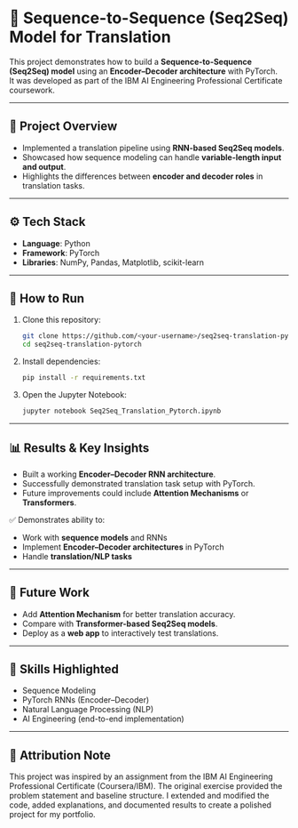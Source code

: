 # 🔡 Sequence-to-Sequence (Seq2Seq) Model for Translation

This project demonstrates how to build a **Sequence-to-Sequence (Seq2Seq) model** using an **Encoder–Decoder architecture** with PyTorch.  
It was developed as part of the IBM AI Engineering Professional Certificate coursework.

---

## 📌 Project Overview
- Implemented a translation pipeline using **RNN-based Seq2Seq models**.  
- Showcased how sequence modeling can handle **variable-length input and output**.  
- Highlights the differences between **encoder and decoder roles** in translation tasks.  

---

## ⚙️ Tech Stack
- **Language**: Python  
- **Framework**: PyTorch  
- **Libraries**: NumPy, Pandas, Matplotlib, scikit-learn  

---

## 🚀 How to Run
1. Clone this repository:
   ```bash
   git clone https://github.com/<your-username>/seq2seq-translation-pytorch.git
   cd seq2seq-translation-pytorch
   ```

2. Install dependencies:
   ```bash
   pip install -r requirements.txt
   ```

3. Open the Jupyter Notebook:
   ```bash
   jupyter notebook Seq2Seq_Translation_Pytorch.ipynb
   ```

---

## 📊 Results & Key Insights
- Built a working **Encoder–Decoder RNN architecture**.  
- Successfully demonstrated translation task setup with PyTorch.  
- Future improvements could include **Attention Mechanisms** or **Transformers**.  

✅ Demonstrates ability to:  
- Work with **sequence models** and RNNs  
- Implement **Encoder–Decoder architectures** in PyTorch  
- Handle **translation/NLP tasks**  

---

## 🔮 Future Work
- Add **Attention Mechanism** for better translation accuracy.  
- Compare with **Transformer-based Seq2Seq models**.  
- Deploy as a **web app** to interactively test translations.  

---

## 📌 Skills Highlighted
- Sequence Modeling  
- PyTorch RNNs (Encoder–Decoder)  
- Natural Language Processing (NLP)  
- AI Engineering (end-to-end implementation)

---

## 📌 Attribution Note
This project was inspired by an assignment from the IBM AI Engineering Professional Certificate (Coursera/IBM). The original exercise provided the problem statement and baseline structure. I extended and modified the code, added explanations, and documented results to create a polished project for my portfolio.
